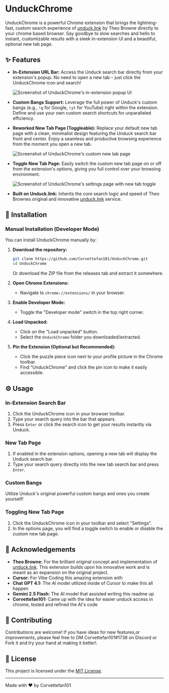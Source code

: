 # UnduckChrome
UnduckChrome is a powerful Chrome extension that brings the lightning-fast, custom search experience of [unduck.link](https://unduck.link/) by Theo Browne directly to your chrome based browser. Say goodbye to slow searches and hello to instant, customizable results with a sleek in-extension UI and a beautiful, optional new tab page.
## ✨ Features

*   **In-Extension URL Bar:** Access the Unduck search bar directly from your extension's popup. No need to open a new tab – just click the UnduckChrome icon and search!
    <p align="left">
      <img src="https://github.com/user-attachments/assets/96896a9f-0d58-48a5-bdd6-3c7697c6c94f" alt="Screenshot of UnduckChrome's in-extension popup UI">
*   **Custom Bangs Support:** Leverage the full power of Unduck's custom bangs (e.g., `!g` for Google, `!yt` for YouTube) right within the extension. Define and use your own custom search shortcuts for unparalleled efficiency.

*   **Reworked New Tab Page (Toggleable):** Replace your default new tab page with a clean, minimalist design featuring the Unduck search bar front and center. Enjoy a seamless and productive browsing experience from the moment you open a new tab.
    <p align="left">
      <img src="https://github.com/user-attachments/assets/9c1e39bd-4a26-4619-a8ee-045662080ac4" alt="Screenshot of UnduckChrome's custom new tab page">
*   **Toggle New Tab Page:** Easily switch the custom new tab page on or off from the extension's options, giving you full control over your browsing environment.
    <p align="left">
      <img src="https://github.com/user-attachments/assets/e41008dc-0987-4e19-bb74-2abe6393ccfc" alt="Screenshot of UnduckChrome's settings page with new tab toggle">
*   **Built on Unduck.link:** Inherits the core search logic and speed of Theo Brownes original and innovative [unduck.link](https://unduck.link/) service.

## 🚀 Installation

### Manual Installation (Developer Mode)

You can install UnduckChrome manually by:

1.  **Download the repository:**
    ```bash
    git clone https://github.com/Corvettefan101/UnduckChrome.git
    cd UnduckChrome
    ```
    Or download the ZIP file from the releases tab and extract it somewhere.

2.  **Open Chrome Extensions:**
    *   Navigate to `chrome://extensions/` in your browser.

3.  **Enable Developer Mode:**
    *   Toggle the "Developer mode" switch in the top right corner.

4.  **Load Unpacked:**
    *   Click on the "Load unpacked" button.
    *   Select the `UnduckChrome` folder you downloaded/extracted.

5.  **Pin the Extension (Optional but Recommended):**
    *   Click the puzzle piece icon next to your profile picture in the Chrome toolbar.
    *   Find "UnduckChrome" and click the pin icon to make it easily accessible.

## ⚙️ Usage

### In-Extension Search Bar

1.  Click the UnduckChrome icon in your browser toolbar.
2.  Type your search query into the bar that appears.
3.  Press `Enter` or click the search icon to get your results instantly via Unduck.

### New Tab Page

1.  If enabled in the extension options, opening a new tab will display the Unduck search bar.
2.  Type your search query directly into the new tab search bar and press `Enter`.

### Custom Bangs

Utilize Unduck's original powerful custom bangs and ones you create yourself!

### Toggling New Tab Page

1.  Click the UnduckChrome icon in your toolbar and select "Settings".
2.  In the options page, you will find a toggle switch to enable or disable the custom new tab page.

## 🙏 Acknowledgements

*   **Theo Browne:** For the brilliant original concept and implementation of [unduck.link](https://unduck.link/). This extension builds upon his innovative work and is meant as an expansion on the original project.
*   **Cursor:** For Vibe Coding this amazing extension with
*   **Chat GPT 4.1:** The AI model utilized inside of Cursor to make this all happen
*   **Gemini 2.5 Flash:** The AI model that assisted writing this readme up
*   **Corvettefan101:** Came up with the idea for easier unduck access in chrome, tested and refined the AI's code

## 🤝 Contributing

Contributions are welcome! If you have ideas for new features,or improvements, please feel free to DM Corvettefan101#1738 on Discord or Fork it and try your hand at making it better!.

## 📄 License

This project is licensed under the [MIT License](LICENSE).

---

Made with ❤️ by Corvettefan101

